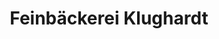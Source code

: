 ---
title: "Feinbäckerei Klughardt"
url: /altenstadt-a-d-waldnaab/feinbaeckerei-klughardt/
shop: Bäckerei
---